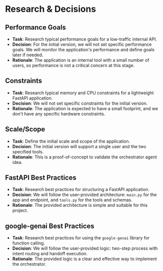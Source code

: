 # Research & Decisions

## Performance Goals

-   **Task**: Research typical performance goals for a low-traffic internal API.
-   **Decision**: For the initial version, we will not set specific performance goals. We will monitor the application's performance and define goals later if needed.
-   **Rationale**: The application is an internal tool with a small number of users, so performance is not a critical concern at this stage.

## Constraints

-   **Task**: Research typical memory and CPU constraints for a lightweight FastAPI application.
-   **Decision**: We will not set specific constraints for the initial version.
-   **Rationale**: The application is expected to have a small footprint, and we don't have any specific hardware constraints.

## Scale/Scope

-   **Task**: Define the initial scale and scope of the application.
-   **Decision**: The initial version will support a single user and the two specified tools.
-   **Rationale**: This is a proof-of-concept to validate the orchestrator agent idea.

## FastAPI Best Practices

-   **Task**: Research best practices for structuring a FastAPI application.
-   **Decision**: We will follow the user-provided architecture: `main.py` for the app and endpoint, and `tools.py` for the tools and schemas.
-   **Rationale**: The provided architecture is simple and suitable for this project.

## google-genai Best Practices

-   **Task**: Research best practices for using the `google-genai` library for function calling.
-   **Decision**: We will follow the user-provided logic: two-step process with intent routing and handoff execution.
-   **Rationale**: The provided logic is a clear and effective way to implement the orchestrator.
